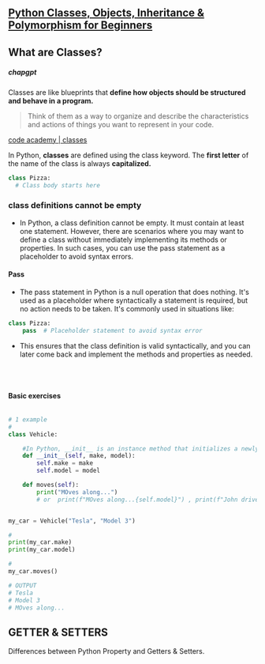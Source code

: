 ## [Python Classes, Objects, Inheritance & Polymorphism for Beginners](https://youtu.be/RpBBzci_cBk?feature=shared)

## What are Classes?

##### chapgpt

Classes are like blueprints that **define how objects should be structured and behave in a program.**

> Think of them as a way to organize and describe the characteristics and actions of things you want to represent in your code.

[code academy | classes](https://www.codecademy.com/resources/docs/python/classes)

In Python, **classes** are defined using the class keyword. The **first letter** of the name of the class is always **capitalized.**

```python
class Pizza:
  # Class body starts here
```

### class definitions cannot be empty

- In Python, a class definition cannot be empty. It must contain at least one statement. However, there are scenarios where you may want to define a class without immediately implementing its methods or properties. In such cases, you can use the pass statement as a placeholder to avoid syntax errors.

#### Pass

- The pass statement in Python is a null operation that does nothing. It's used as a placeholder where syntactically a statement is required, but no action needs to be taken. It's commonly used in situations like:

```python
class Pizza:
    pass  # Placeholder statement to avoid syntax error

```

- This ensures that the class definition is valid syntactically, and you can later come back and implement the methods and properties as needed.

<br>
<br>

#### Basic exercises

```python

# 1 example
#
class Vehicle:

    #In Python, __init__ is an instance method that initializes a newly created object. It takes the object as its first argument followed by additional arguments.
    def __init__(self, make, model):
        self.make = make
        self.model = model

    def moves(self):
        print("MOves along...")
        # or  print(f"MOves along...{self.model}") , print(f"John drives a {self.make} '{self.model}'")


my_car = Vehicle("Tesla", "Model 3")

#
print(my_car.make)
print(my_car.model)

#
my_car.moves()

# OUTPUT
# Tesla
# Model 3
# MOves along...


```

## GETTER & SETTERS

Differences between Python Property and Getters & Setters.
